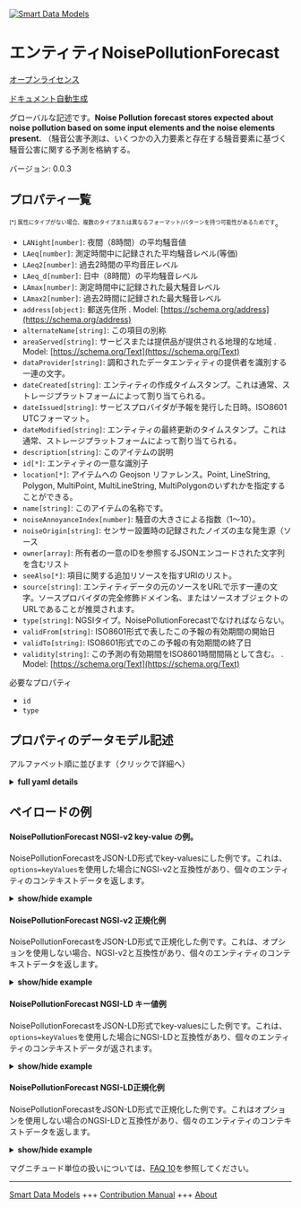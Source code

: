 <!-- 10-Header -->  
[![Smart Data Models](https://smartdatamodels.org/wp-content/uploads/2022/01/SmartDataModels_logo.png "Logo")](https://smartdatamodels.org)  
エンティティNoisePollutionForecast  
============================<!-- /10-Header -->  
<!-- 15-License -->  
[オープンライセンス](https://github.com/smart-data-models//dataModel.Environment/blob/master/NoisePollutionForecast/LICENSE.md)  
[ドキュメント自動生成](https://docs.google.com/presentation/d/e/2PACX-1vTs-Ng5dIAwkg91oTTUdt8ua7woBXhPnwavZ0FxgR8BsAI_Ek3C5q97Nd94HS8KhP-r_quD4H0fgyt3/pub?start=false&loop=false&delayms=3000#slide=id.gb715ace035_0_60)  
<!-- /15-License -->  
<!-- 20-Description -->  
グローバルな記述です。**Noise Pollution forecast stores expected about noise pollution based on some input elements and the noise elements present.** （騒音公害予測は、いくつかの入力要素と存在する騒音要素に基づく騒音公害に関する予測を格納する。  
バージョン: 0.0.3  
<!-- /20-Description -->  
<!-- 30-PropertiesList -->  

## プロパティ一覧  

<sup><sub>[*] 属性にタイプがない場合、複数のタイプまたは異なるフォーマット/パターンを持つ可能性があるためです</sub></sup>。  
- `LANight[number]`: 夜間（8時間）の平均騒音値  - `LAeq[number]`: 測定時間中に記録された平均騒音レベル(等価)  - `LAeq2[number]`: 過去2時間の平均音圧レベル  - `LAeq_d[number]`: 日中（8時間）の平均騒音レベル  - `LAmax[number]`: 測定時間中に記録された最大騒音レベル  - `LAmax2[number]`: 過去2時間に記録された最大騒音レベル  - `address[object]`: 郵送先住所  . Model: [https://schema.org/address](https://schema.org/address)- `alternateName[string]`: この項目の別称  - `areaServed[string]`: サービスまたは提供品が提供される地理的な地域  . Model: [https://schema.org/Text](https://schema.org/Text)- `dataProvider[string]`: 調和されたデータエンティティの提供者を識別する一連の文字。  - `dateCreated[string]`: エンティティの作成タイムスタンプ。これは通常、ストレージプラットフォームによって割り当てられる。  - `dateIssued[string]`: サービスプロバイダが予報を発行した日時。ISO8601 UTCフォーマット。  - `dateModified[string]`: エンティティの最終更新のタイムスタンプ。これは通常、ストレージプラットフォームによって割り当てられる。  - `description[string]`: このアイテムの説明  - `id[*]`: エンティティの一意な識別子  - `location[*]`: アイテムへの Geojson リファレンス。Point, LineString, Polygon, MultiPoint, MultiLineString, MultiPolygonのいずれかを指定することができる。  - `name[string]`: このアイテムの名称です。  - `noiseAnnoyanceIndex[number]`: 騒音の大きさによる指数（1〜10）。  - `noiseOrigin[string]`: センサー設置時の記録されたノイズの主な発生源（ソース  - `owner[array]`: 所有者の一意のIDを参照するJSONエンコードされた文字列を含むリスト  - `seeAlso[*]`: 項目に関する追加リソースを指すURIのリスト。  - `source[string]`: エンティティデータの元のソースをURLで示す一連の文字。ソースプロバイダの完全修飾ドメイン名、またはソースオブジェクトのURLであることが推奨されます。  - `type[string]`: NGSIタイプ。NoisePollutionForecastでなければならない。  - `validFrom[string]`: ISO8601形式で表したこの予報の有効期間の開始日  - `validTo[string]`: ISO8601形式でのこの予報の有効期間の終了日  - `validity[string]`: この予測の有効期間をISO8601時間間隔として含む。  . Model: [https://schema.org/Text](https://schema.org/Text)<!-- /30-PropertiesList -->  
<!-- 35-RequiredProperties -->  
必要なプロパティ  
- `id`  - `type`  <!-- /35-RequiredProperties -->  
<!-- 40-RequiredProperties -->  
<!-- /40-RequiredProperties -->  
<!-- 50-DataModelHeader -->  
## プロパティのデータモデル記述  
アルファベット順に並びます（クリックで詳細へ）  
<!-- /50-DataModelHeader -->  
<!-- 60-ModelYaml -->  
<details><summary><strong>full yaml details</strong></summary>    
```yaml  
NoisePollutionForecast:    
  description: 'Noise Pollution forecast stores the expectation about noise pollution based on some input elements and the noise elements present.'    
  properties:    
    LANight:    
      description: 'Average sound level recorded during the night (8h)'    
      type: number    
      x-ngsi:    
        type: Property    
    LAeq:    
      description: 'Average sound level (equivalent) recorded during the measuring time'    
      type: number    
      x-ngsi:    
        type: Property    
    LAeq2:    
      description: 'Average sound level over the last 2 hours'    
      type: number    
      x-ngsi:    
        type: Property    
    LAeq_d:    
      description: 'Average sound level during the day (8h)'    
      type: number    
      x-ngsi:    
        type: Property    
    LAmax:    
      description: 'Maximum sound level recorded during the measuring time'    
      type: number    
      x-ngsi:    
        type: Property    
    LAmax2:    
      description: 'Maximum sound level recorded for the last 2 hours'    
      type: number    
      x-ngsi:    
        type: Property    
    address:    
      description: 'The mailing address'    
      properties:    
        addressCountry:    
          description: 'Property. The country. For example, Spain. Model:''https://schema.org/addressCountry'''    
          type: string    
        addressLocality:    
          description: 'Property. The locality in which the street address is, and which is in the region. Model:''https://schema.org/addressLocality'''    
          type: string    
        addressRegion:    
          description: 'Property. The region in which the locality is, and which is in the country. Model:''https://schema.org/addressRegion'''    
          type: string    
        postOfficeBoxNumber:    
          description: 'Property. The post office box number for PO box addresses. For example, 03578. Model:''https://schema.org/postOfficeBoxNumber'''    
          type: string    
        postalCode:    
          description: 'Property. The postal code. For example, 24004. Model:''https://schema.org/https://schema.org/postalCode'''    
          type: string    
        streetAddress:    
          description: 'Property. The street address. Model:''https://schema.org/streetAddress'''    
          type: string    
      type: object    
      x-ngsi:    
        model: https://schema.org/address    
        type: Property    
    alternateName:    
      description: 'An alternative name for this item'    
      type: string    
      x-ngsi:    
        type: Property    
    areaServed:    
      description: 'The geographic area where a service or offered item is provided'    
      type: string    
      x-ngsi:    
        model: https://schema.org/Text    
        type: Property    
    dataProvider:    
      description: 'A sequence of characters identifying the provider of the harmonised data entity.'    
      type: string    
      x-ngsi:    
        type: Property    
    dateCreated:    
      description: 'Entity creation timestamp. This will usually be allocated by the storage platform.'    
      format: date-time    
      type: string    
      x-ngsi:    
        type: Property    
    dateIssued:    
      description: 'The date and time the forecast was issued by the service provider in ISO8601 UTC format.'    
      format: date-time    
      type: string    
      x-ngsi:    
        type: Property    
    dateModified:    
      description: 'Timestamp of the last modification of the entity. This will usually be allocated by the storage platform.'    
      format: date-time    
      type: string    
      x-ngsi:    
        type: Property    
    description:    
      description: 'A description of this item'    
      type: string    
      x-ngsi:    
        type: Property    
    id:    
      anyOf: &noisepollutionforecast_-_properties_-_owner_-_items_-_anyof    
        - description: 'Property. Identifier format of any NGSI entity'    
          maxLength: 256    
          minLength: 1    
          pattern: ^[\w\-\.\{\}\$\+\*\[\]`|~^@!,:\\]+$    
          type: string    
        - description: 'Property. Identifier format of any NGSI entity'    
          format: uri    
          type: string    
      description: 'Unique identifier of the entity'    
      x-ngsi:    
        type: Property    
    location:    
      description: 'Geojson reference to the item. It can be Point, LineString, Polygon, MultiPoint, MultiLineString or MultiPolygon'    
      oneOf:    
        - description: 'GeoProperty. Geojson reference to the item. Point'    
          properties:    
            bbox:    
              items:    
                type: number    
              minItems: 4    
              type: array    
            coordinates:    
              items:    
                type: number    
              minItems: 2    
              type: array    
            type:    
              enum:    
                - Point    
              type: string    
          required:    
            - type    
            - coordinates    
          title: 'GeoJSON Point'    
          type: object    
        - description: 'GeoProperty. Geojson reference to the item. LineString'    
          properties:    
            bbox:    
              items:    
                type: number    
              minItems: 4    
              type: array    
            coordinates:    
              items:    
                items:    
                  type: number    
                minItems: 2    
                type: array    
              minItems: 2    
              type: array    
            type:    
              enum:    
                - LineString    
              type: string    
          required:    
            - type    
            - coordinates    
          title: 'GeoJSON LineString'    
          type: object    
        - description: 'GeoProperty. Geojson reference to the item. Polygon'    
          properties:    
            bbox:    
              items:    
                type: number    
              minItems: 4    
              type: array    
            coordinates:    
              items:    
                items:    
                  items:    
                    type: number    
                  minItems: 2    
                  type: array    
                minItems: 4    
                type: array    
              type: array    
            type:    
              enum:    
                - Polygon    
              type: string    
          required:    
            - type    
            - coordinates    
          title: 'GeoJSON Polygon'    
          type: object    
        - description: 'GeoProperty. Geojson reference to the item. MultiPoint'    
          properties:    
            bbox:    
              items:    
                type: number    
              minItems: 4    
              type: array    
            coordinates:    
              items:    
                items:    
                  type: number    
                minItems: 2    
                type: array    
              type: array    
            type:    
              enum:    
                - MultiPoint    
              type: string    
          required:    
            - type    
            - coordinates    
          title: 'GeoJSON MultiPoint'    
          type: object    
        - description: 'GeoProperty. Geojson reference to the item. MultiLineString'    
          properties:    
            bbox:    
              items:    
                type: number    
              minItems: 4    
              type: array    
            coordinates:    
              items:    
                items:    
                  items:    
                    type: number    
                  minItems: 2    
                  type: array    
                minItems: 2    
                type: array    
              type: array    
            type:    
              enum:    
                - MultiLineString    
              type: string    
          required:    
            - type    
            - coordinates    
          title: 'GeoJSON MultiLineString'    
          type: object    
        - description: 'GeoProperty. Geojson reference to the item. MultiLineString'    
          properties:    
            bbox:    
              items:    
                type: number    
              minItems: 4    
              type: array    
            coordinates:    
              items:    
                items:    
                  items:    
                    items:    
                      type: number    
                    minItems: 2    
                    type: array    
                  minItems: 4    
                  type: array    
                type: array    
              type: array    
            type:    
              enum:    
                - MultiPolygon    
              type: string    
          required:    
            - type    
            - coordinates    
          title: 'GeoJSON MultiPolygon'    
          type: object    
      x-ngsi:    
        type: GeoProperty    
    name:    
      description: 'The name of this item.'    
      type: string    
      x-ngsi:    
        type: Property    
    noiseAnnoyanceIndex:    
      description: 'Index (1 to 10) according to noise annoyance level'    
      maximum: 10    
      minimum: 1    
      type: number    
      x-ngsi:    
        type: Property    
    noiseOrigin:    
      description: 'Main origin (source) of the recorded noise at installation of the sensor'    
      type: string    
      x-ngsi:    
        type: Property    
    owner:    
      description: 'A List containing a JSON encoded sequence of characters referencing the unique Ids of the owner(s)'    
      items:    
        anyOf: *noisepollutionforecast_-_properties_-_owner_-_items_-_anyof    
        description: 'Property. Unique identifier of the entity'    
      type: array    
      x-ngsi:    
        type: Property    
    seeAlso:    
      description: 'list of uri pointing to additional resources about the item'    
      oneOf:    
        - items:    
            format: uri    
            type: string    
          minItems: 1    
          type: array    
        - format: uri    
          type: string    
      x-ngsi:    
        type: Property    
    source:    
      description: 'A sequence of characters giving the original source of the entity data as a URL. Recommended to be the fully qualified domain name of the source provider, or the URL to the source object.'    
      type: string    
      x-ngsi:    
        type: Property    
    type:    
      description: 'NGSI type. It has to be NoisePollutionForecast'    
      enum:    
        - NoisePollutionForecast    
      type: string    
      x-ngsi:    
        type: Property    
    validFrom:    
      description: 'The start of the validity period for this forecast as a ISO8601 format'    
      format: date-time    
      type: string    
      x-ngsi:    
        type: Property    
    validTo:    
      description: 'The end of the validity period for this forecast as a ISO8601 format'    
      format: date-time    
      type: string    
      x-ngsi:    
        type: Property    
    validity:    
      description: 'Includes the validity period for this forecast as a ISO8601 time interval.'    
      type: string    
      x-ngsi:    
        model: https://schema.org/Text    
        type: Property    
  required:    
    - id    
    - type    
  type: object    
  x-derived-from: ""    
  x-disclaimer: 'Redistribution and use in source and binary forms, with or without modification, are permitted  provided that the license conditions are met. Copyleft (c) 2022 Contributors to Smart Data Models Program'    
  x-license-url: https://github.com/smart-data-models/dataModel.Environment/blob/master/NoisePollutionForecast/LICENSE.md    
  x-model-schema: https://smart-data-models.github.io/dataModel.Environment/NoisePollutionForecast/schema.json    
  x-model-tags: GreenMov    
  x-version: 0.0.3    
```  
</details>    
<!-- /60-ModelYaml -->  
<!-- 70-MiddleNotes -->  
<!-- /70-MiddleNotes -->  
<!-- 80-Examples -->  
## ペイロードの例  
#### NoisePollutionForecast NGSI-v2 key-value の例。  
NoisePollutionForecastをJSON-LD形式でkey-valuesにした例です。これは、`options=keyValues`を使用した場合にNGSI-v2と互換性があり、個々のエンティティのコンテキストデータを返します。  
<details><summary><strong>show/hide example</strong></summary>    
```json  
{  
  "id": "urn:ngsi-ld:NoisePollution:France-NoisePollutionForecast-12345_2022-07-01T18:00:00_2022-07-01T00:00:00",  
  "type": "NoisePollutionForecast",  
  "dateCreated": "2022-07-22T17:37:38Z",  
  "dateModified": "2022-10-22T02:05:56Z",  
  "source": "",  
  "name": "forecast",  
  "alternateName": "",  
  "description": "forecast tomorrow",  
  "dataProvider": "service online Nice",  
  "owner": [  
    "urn:ngsi-ld:NoisePollutionForecast:items:IIZN:71750066",  
    "urn:ngsi-ld:NoisePollutionForecast:items:HKJD:09603525"  
  ],  
  "seeAlso": [  
    "urn:ngsi-ld:NoisePollutionForecast:items:UYHN:79392420",  
    "urn:ngsi-ld:NoisePollutionForecast:items:VCCQ:21243558"  
  ],  
  "location": {  
    "type": "Point",  
    "coordinates": [  
      7.2032497427380235,  
      43.68056738083439  
    ]  
  },  
  "address": {  
    "addressCountry": "France",  
    "addressLocality": "Nice",  
    "postalCode": "06200",  
    "type": "PostalAddress"  
  },  
  "areaServed": "",  
  "noiseAnnoyanceIndex": 3.8,  
  "LANight": 32.9,  
  "LAmax2": 70.3,  
  "LAeq2": 67.8,  
  "noiseOrigin": "",  
  "LAeq": 39.2,  
  "LAeq_d": 66.2,  
  "LAmax": 74.7,  
  "validFrom": "2022-08-23T05:35:35Z",  
  "validTo": "2022-08-24T05:35:35Z",  
  "validity": "P1D",  
  "dateIssued": "2022-08-23T05:05:35Z"  
}  
```  
</details>  
#### NoisePollutionForecast NGSI-v2 正規化例  
NoisePollutionForecastをJSON-LD形式で正規化した例です。これは、オプションを使用しない場合、NGSI-v2と互換性があり、個々のエンティティのコンテキストデータを返します。  
<details><summary><strong>show/hide example</strong></summary>    
```json  
{  
  "id": "urn:ngsi-ld:NoisePollution:France-NoisePollutionForecast-12345_2022-07-01T18:00:00_2022-07-01T00:00:00",  
  "type": "NoisePollutionForecast",  
  "dateCreated": {  
    "type": "date-time",  
    "value": "2022-07-22T17:37:38Z"  
  },  
  "dateModified": {  
    "type": "date-time",  
    "value": "2022-10-22T02:05:56Z"  
  },  
  "source": {  
    "type": "Text",  
    "value": ""  
  },  
  "name": {  
    "type": "Text",  
    "value": "forecast"  
  },  
  "alternateName": {  
    "type": "Text",  
    "value": ""  
  },  
  "description": {  
    "type": "Text",  
    "value": "forecast tomorrow"  
  },  
  "dataProvider": {  
    "type": "Text",  
    "value": "service online Nice"  
  },  
  "owner": {  
    "type": "array",  
    "value": [  
      "urn:ngsi-ld:NoisePollutionForecast:items:IIZN:71750066",  
      "urn:ngsi-ld:NoisePollutionForecast:items:HKJD:09603525"  
    ]  
  },  
  "seeAlso": {  
    "type": "array",  
    "value": [  
      "urn:ngsi-ld:NoisePollutionForecast:items:UYHN:79392420",  
      "urn:ngsi-ld:NoisePollutionForecast:items:VCCQ:21243558"  
    ]  
  },  
  "location": {  
    "type": "geo:json",  
    "value": {  
      "type": "Point",  
      "coordinates": [  
        7.2032497427380235,  
        43.68056738083439  
      ]  
    }  
  },  
  "address": {  
    "type": "StructuredValue",  
    "value": {  
      "addressCountry": "France",  
      "addressLocality": "Nice",  
      "postalCode": "06200",  
      "type": "PostalAddress"  
    }  
  },  
  "areaServed": {  
    "type": "Text",  
    "value": ""  
  },  
  "noiseAnnoyanceIndex": {  
    "type": "Number",  
    "value": 3.8  
  },  
  "LANight": {  
    "type": "Number",  
    "value": 32.9  
  },  
  "LAmax2": {  
    "type": "Number",  
    "value": 70.3  
  },  
  "LAeq2": {  
    "type": "Number",  
    "value": 67.8  
  },  
  "noiseOrigin": {  
    "type": "Text",  
    "value": ""  
  },  
  "LAeq": {  
    "type": "Number",  
    "value": 39.2  
  },  
  "LAeq_d": {  
    "type": "Number",  
    "value": 66.2  
  },  
  "LAmax": {  
    "type": "Number",  
    "value": 74.7  
  },  
  "validFrom": {  
    "type": "date-time",  
    "value": "2022-08-23T05:35:35Z"  
  },  
  "validTo": {  
    "type":  "date-time",  
    "value": "2022-08-24T05:35:35Z"  
  },  
  "validity": {  
    "type": "Text",  
    "value": "P1D"  
  },  
  "dateIssued": {  
    "type": "date-time",  
    "value": "2022-08-23T05:05:35Z"  
  }  
}  
```  
</details>  
#### NoisePollutionForecast NGSI-LD キー値例  
NoisePollutionForecastをJSON-LD形式でkey-valuesにした例です。これは、`options=keyValues`を使用した場合にNGSI-LDと互換性があり、個々のエンティティのコンテキストデータが返されます。  
<details><summary><strong>show/hide example</strong></summary>    
```json  
{  
    "id": "urn:ngsi-ld:NoisePollution:France-NoisePollutionForecast-12345_2022-07-01T18:00:00_2022-07-01T00:00:00",  
    "type": "NoisePollutionForecast",  
    "dateCreated": "2022-07-22T17:37:38Z",  
    "dateModified": "2022-10-22T02:05:56Z",  
    "source": "",  
    "name": "forecast",  
    "alternateName": "",  
    "description": "forecast tomorrow",  
    "dataProvider": "service online Nice",  
    "owner": [  
        "urn:ngsi-ld:NoisePollutionForecast:items:IIZN:71750066",  
        "urn:ngsi-ld:NoisePollutionForecast:items:HKJD:09603525"  
    ],  
    "seeAlso": [  
        "urn:ngsi-ld:NoisePollutionForecast:items:UYHN:79392420",  
        "urn:ngsi-ld:NoisePollutionForecast:items:VCCQ:21243558"  
    ],  
    "location": {  
        "type": "Point",  
        "coordinates": [  
            7.2032497427380235,  
            43.68056738083439  
        ]  
    },  
    "address": {  
        "addressCountry": "France",  
        "addressLocality": "Nice",  
        "postalCode": "06200",  
        "type": "PostalAddress"  
    },  
    "areaServed": "",  
    "noiseAnnoyanceIndex": 3.8,  
    "LANight": 32.9,  
    "LAmax2": 70.3,  
    "LAeq2": 67.8,  
    "noiseOrigin": "",  
    "LAeq": 39.2,  
    "LAeq_d": 66.2,  
    "LAmax": 74.7,  
    "validFrom": "2022-08-23T05:35:35Z",  
    "validTo": "2022-08-24T05:35:35Z",  
    "validity": "P1D",  
    "dateIssued": "2022-08-23T05:05:35Z",  
    "@context": [  
        "https://smartdatamodels.org/dataModel.Environment/context.jsonld",  
        "https://raw.githubusercontent.com/smart-data-models/dataModel.Environment/master/context.jsonld"  
    ]  
}  
```  
</details>  
#### NoisePollutionForecast NGSI-LD正規化例  
NoisePollutionForecastをJSON-LD形式で正規化した例です。これはオプションを使用しない場合のNGSI-LDと互換性があり、個々のエンティティのコンテキストデータを返します。  
<details><summary><strong>show/hide example</strong></summary>    
```json  
{  
  "id": "urn:ngsi-ld:NoisePollution:France-NoisePollutionForecast-12345_2022-07-01T18:00:00_2022-07-01T00:00:00",  
  "type": "NoisePollutionForecast",  
  "dateCreated": {  
    "type": "Property",  
    "value": {  
      "@type": "date-time",  
      "@value": "2022-07-22T17:37:38Z"  
    }  
  },  
  "dateModified": {  
    "type": "Property",  
    "value": {  
      "@type": "date-time",  
      "@value": "2022-10-22T02:05:56Z"  
    }  
  },  
  "source": {  
    "type": "Property",  
    "value": ""  
  },  
  "name": {  
    "type": "Property",  
    "value": "forecast"  
  },  
  "alternateName": {  
    "type": "Property",  
    "value": ""  
  },  
  "description": {  
    "type": "Property",  
    "value": "forecast tomorrow"  
  },  
  "dataProvider": {  
    "type": "Property",  
    "value": "service online Nice"  
  },  
  "owner": {  
    "type": "Property",  
    "value": [  
      "urn:ngsi-ld:NoisePollutionForecast:items:IIZN:71750066",  
      "urn:ngsi-ld:NoisePollutionForecast:items:HKJD:09603525"  
    ]  
  },  
  "seeAlso": {  
    "type": "Property",  
    "value": [  
      "urn:ngsi-ld:NoisePollutionForecast:items:UYHN:79392420",  
      "urn:ngsi-ld:NoisePollutionForecast:items:VCCQ:21243558"  
    ]  
  },  
  "location": {  
    "type": "GeoProperty",  
    "value": {  
      "type": "Point",  
      "coordinates": [  
        7.2032497427380235,  
        43.68056738083439  
      ]  
    }  
  },  
  "address": {  
    "type": "Property",  
    "value": {  
      "addressCountry": "France",  
      "addressLocality": "Nice",  
      "postalCode": "06200",  
      "type": "PostalAddress"  
    }  
  },  
  "areaServed": {  
    "type": "Property",  
    "value": ""  
  },  
  "noiseAnnoyanceIndex": {  
    "type": "Property",  
    "value": 3.8  
  },  
  "LANight": {  
    "type": "Property",  
    "value": 32.9  
  },  
  "LAmax2": {  
    "type": "Property",  
    "value": 70.3  
  },  
  "LAeq2": {  
    "type": "Property",  
    "value": 67.8  
  },  
  "noiseOrigin": {  
    "type": "Property",  
    "value": ""  
  },  
  "LAeq": {  
    "type": "Property",  
    "value": 39.2  
  },  
  "LAeq_d": {  
    "type": "Property",  
    "value": 66.2  
  },  
  "LAmax": {  
    "type": "Property",  
    "value": 74.7  
  },  
  "validFrom": {  
    "type": "Property",  
    "value": {  
      "@type": "date-time",  
      "@value": "2022-08-23T05:35:35Z"  
    }  
  },  
  "validTo": {  
    "type": "Property",  
    "value": {  
      "@type": "date-time",  
      "@value": "2022-08-24T05:35:35Z"  
    }  
  },  
  "validity": {  
    "type": "Property",  
    "value": "P1D"  
  },  
  "dateIssued": {  
    "type": "Property",  
    "value": {  
      "@type": "date-time",  
      "@value": "2022-08-23T05:05:35Z"  
    }  
  },  
  "@context": [  
       "https://raw.githubusercontent.com/smart-data-models/dataModel.Environment/master/context.jsonld"  
  ]  
}  
```  
</details><!-- /80-Examples -->  
<!-- 90-FooterNotes -->  
<!-- /90-FooterNotes -->  
<!-- 95-Units -->  
マグニチュード単位の扱いについては、[FAQ 10](https://smartdatamodels.org/index.php/faqs/)を参照してください。  
<!-- /95-Units -->  
<!-- 97-LastFooter -->  
---  
[Smart Data Models](https://smartdatamodels.org) +++ [Contribution Manual](https://bit.ly/contribution_manual) +++ [About](https://bit.ly/Introduction_SDM)<!-- /97-LastFooter -->  
